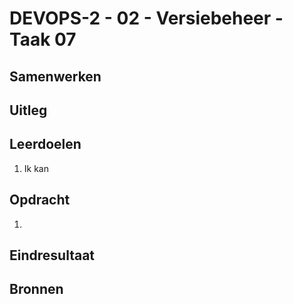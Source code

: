 # DEVOPS-2 - 02 - Versiebeheer - Taak 07

## Samenwerken

## Uitleg

## Leerdoelen

1. Ik kan

## Opdracht

1.  

## Eindresultaat



## Bronnen